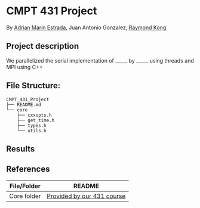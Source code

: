 # CMPT 431 Project
By [Adrian Marin Estrada], Juan Antonio Gonzalez, [Raymond Kong] 

## Project description

We parallelized the serial implementation of _____ by _____ using threads and MPI using C++

## File Structure:
```
CMPT_431_Project
├── README.md
└── core
    ├── cxxopts.h
    ├── get_time.h
    ├── types.h
    └── utils.h
```
## Results

## References
| File/Folder | README |
| ------ | ------ |
| Core folder | [Provided by our 431 course][431 course] |

[//]: # (Reference links:)
[adrian marin estrada]: <https://marinestrada.github.io/>
[raymond kong]: <https://rkong04.github.io/>
[431 course]: <https://www.sfu.ca/outlines.html?2024/fall/cmpt/431/d100>


